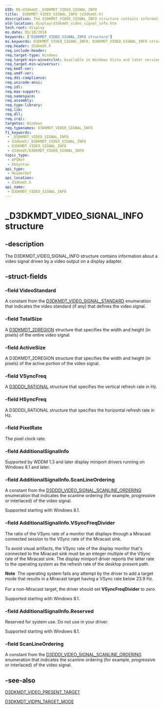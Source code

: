 ```yaml
---
UID: NS:d3dkmdt._D3DKMDT_VIDEO_SIGNAL_INFO
title: _D3DKMDT_VIDEO_SIGNAL_INFO (d3dkmdt.h)
description: The D3DKMDT_VIDEO_SIGNAL_INFO structure contains information about a video signal driven by a video output on a display adapter.
old-location: display\d3dkmdt_video_signal_info.htm
tech.root: display
ms.date: 05/10/2018
keywords: ["D3DKMDT_VIDEO_SIGNAL_INFO structure"]
ms.keywords: D3DKMDT_VIDEO_SIGNAL_INFO, D3DKMDT_VIDEO_SIGNAL_INFO structure [Display Devices], DmStructs_10882170-8ccd-481d-bb36-b0a1f706e395.xml, _D3DKMDT_VIDEO_SIGNAL_INFO, d3dkmdt/D3DKMDT_VIDEO_SIGNAL_INFO, display.d3dkmdt_video_signal_info
req.header: d3dkmdt.h
req.include-header:
req.target-type: Windows
req.target-min-winverclnt: Available in Windows Vista and later versions of the Windows operating systems.
req.target-min-winversvr: 
req.kmdf-ver: 
req.umdf-ver: 
req.ddi-compliance: 
req.unicode-ansi: 
req.idl: 
req.max-support: 
req.namespace: 
req.assembly: 
req.type-library: 
req.lib: 
req.dll: 
req.irql: 
targetos: Windows
req.typenames: D3DKMDT_VIDEO_SIGNAL_INFO
f1_keywords:
 - _D3DKMDT_VIDEO_SIGNAL_INFO
 - d3dkmdt/_D3DKMDT_VIDEO_SIGNAL_INFO
 - D3DKMDT_VIDEO_SIGNAL_INFO
 - d3dkmdt/D3DKMDT_VIDEO_SIGNAL_INFO
topic_type:
 - APIRef
 - kbSyntax
api_type:
 - HeaderDef
api_location:
 - d3dkmdt.h
api_name:
 - D3DKMDT_VIDEO_SIGNAL_INFO
---
```


# _D3DKMDT_VIDEO_SIGNAL_INFO structure


## -description

The D3DKMDT_VIDEO_SIGNAL_INFO structure contains information about a video signal driven by a video output on a display adapter.

## -struct-fields

### -field VideoStandard

A constant from the <a href="/windows-hardware/drivers/ddi/d3dkmdt/ne-d3dkmdt-_d3dkmdt_video_signal_standard">D3DKMDT_VIDEO_SIGNAL_STANDARD</a> enumeration that indicates the video standard (if any) that defines the video signal.

### -field TotalSize

A <a href="/windows-hardware/drivers/ddi/d3dkmdt/ns-d3dkmdt-_d3dkmdt_2dregion">D3DKMDT_2DREGION</a> structure that specifies the width and height (in pixels) of the entire video signal.

### -field ActiveSize

A D3DKMDT_2DREGION structure that specifies the width and height (in pixels) of the active portion of the video signal.

### -field VSyncFreq

A <a href="/windows-hardware/drivers/ddi/d3dukmdt/ns-d3dukmdt-_d3dddi_rational">D3DDDI_RATIONAL</a> structure that specifies the vertical refresh rate in Hz.

### -field HSyncFreq

A D3DDDI_RATIONAL structure that specifies the horizontal refresh rate in Hz.

### -field PixelRate

The pixel clock rate.

### -field AdditionalSignalInfo

Supported by WDDM 1.3 and later display miniport drivers running on Windows 8.1 and later.

### -field AdditionalSignalInfo.ScanLineOrdering

A constant from the <a href="/windows-hardware/drivers/ddi/d3dukmdt/ne-d3dukmdt-_d3dddi_video_signal_scanline_ordering">D3DDDI_VIDEO_SIGNAL_SCANLINE_ORDERING</a> enumeration that indicates the scanline ordering (for example, progressive or interlaced) of the video signal.

Supported starting with Windows 8.1.

### -field AdditionalSignalInfo.VSyncFreqDivider

The ratio of the VSync rate of a monitor that displays through a Miracast connected session to the VSync rate of the Miracast sink.

To avoid visual artifacts, the VSync rate of the display monitor that's connected to the Miracast sink must be an integer multiple of the VSync rate of the Miracast sink. The display miniport driver reports the latter rate to the operating system as the refresh rate of the desktop present path.

<div class="alert"><b>Note</b>  The operating system fails any attempt by the driver to add a target mode that results in a Miracast target having a VSync rate below 23.9 Hz.</div>
<div> </div>
For a non-Miracast target, the driver should set <b>VSyncFreqDivider</b> to zero.

Supported starting with Windows 8.1.

### -field AdditionalSignalInfo.Reserved

Reserved for system use. Do not use in your driver.

Supported starting with Windows 8.1.

### -field ScanLineOrdering

A constant from the <a href="/windows-hardware/drivers/ddi/d3dukmdt/ne-d3dukmdt-_d3dddi_video_signal_scanline_ordering">D3DDDI_VIDEO_SIGNAL_SCANLINE_ORDERING</a> enumeration that indicates the scanline ordering (for example, progressive or interlaced) of the video signal.

## -see-also

<a href="/windows-hardware/drivers/ddi/d3dkmdt/ns-d3dkmdt-_d3dkmdt_video_present_target">D3DKMDT_VIDEO_PRESENT_TARGET</a>



<a href="/windows-hardware/drivers/ddi/d3dkmdt/ns-d3dkmdt-_d3dkmdt_vidpn_target_mode">D3DKMDT_VIDPN_TARGET_MODE</a>
